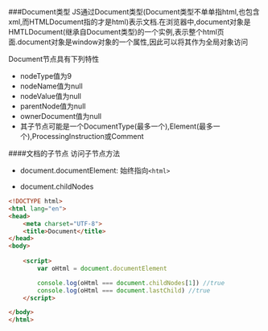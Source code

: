 ###Document类型
JS通过Document类型(Document类型不单单指html,也包含xml,而HTMLDocument指的才是html)表示文档.在浏览器中,document对象是HMTLDocument(继承自Document类型)的一个实例,表示整个html页面.document对象是window对象的一个属性,因此可以将其作为全局对象访问

Document节点具有下列特性

- nodeType值为9
- nodeName值为null
- nodeValue值为null
- parentNode值为null
- ownerDocument值为null
- 其子节点可能是一个DocumentType(最多一个),Element(最多一个),ProcessingInstruction或Comment

####文档的子节点
访问子节点方法

- document.documentElement: 始终指向`<html>`

- document.childNodes

```html
<!DOCTYPE html>
<html lang="en">
<head>
    <meta charset="UTF-8">
    <title>Document</title>
</head>
<body>
    
    <script>
        var oHtml = document.documentElement

        console.log(oHtml === document.childNodes[1]) //true
        console.log(oHtml === document.lastChild) //true
    </script>

</body>
</html>
```



